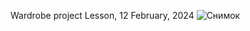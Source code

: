 Wardrobe project 
Lesson, 12 February, 2024
![Снимок](https://github.com/ibragimGabibov/wardrobe_lesson/assets/159956914/d0fb36ca-ab42-4b2d-8bc3-67ffbd291795)
